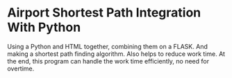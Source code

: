 # Airport Shortest Path Integration With Python
 Using a Python and HTML together, combining them on a FLASK. And making a shortest path finding algorithm. Also helps to reduce work time. At the end, this program can handle the work time efficiently, no need for overtime.
